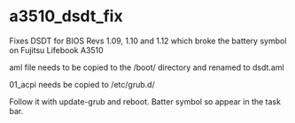 # a3510_dsdt_fix
Fixes DSDT for BIOS Revs 1.09, 1.10 and 1.12 which broke the battery symbol on Fujitsu Lifebook A3510


aml file needs to be copied to the /boot/ directory and renamed to dsdt.aml

01_acpi needs be copied to /etc/grub.d/

Follow it with update-grub and reboot. Batter symbol so appear in the task bar.

